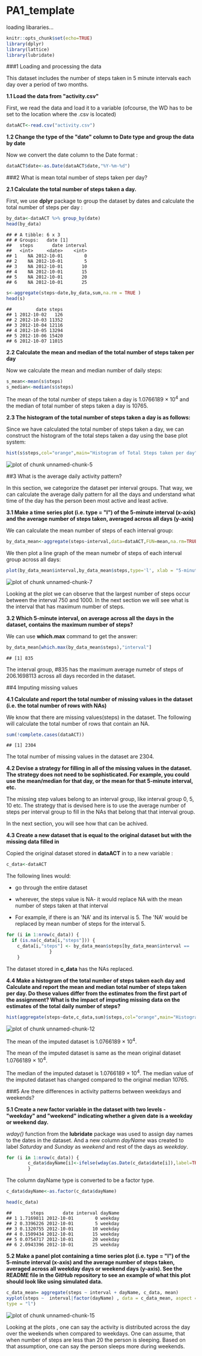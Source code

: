 
PA1_template 
===============================
loading libararies...

```r
knitr::opts_chunk$set(echo=TRUE)
library(dplyr)
library(lattice)
library(lubridate)
```

###1 Loading and processing the data

This dataset includes the number of steps taken in 5 minute intervals each day over a period of two months.
 
 **1.1 Load the data from "activity.csv"**
 
 First, we read the data and load it to a variable (ofcourse, the WD has to be set to the location where the .csv is located)
 

```r
dataACT<-read.csv("activity.csv")
```

 **1.2 Change the type of the "date" column to Date type and group the data by date**
 
 Now we convert the date column to the Date format :

```r
dataACT$date<-as.Date(dataACT$date,"%Y-%m-%d")
```



###2 What is mean total number of steps taken per day?

 **2.1 Calculate the total number of steps taken a day.**
 
 First, we use **dplyr** package to group the dataset by dates and calculate the total number of steps per day :

```r
by_data<-dataACT %>% group_by(date)
head(by_data)
```

```
## # A tibble: 6 x 3
## # Groups:   date [1]
##   steps       date interval
##   <int>     <date>    <int>
## 1    NA 2012-10-01        0
## 2    NA 2012-10-01        5
## 3    NA 2012-10-01       10
## 4    NA 2012-10-01       15
## 5    NA 2012-10-01       20
## 6    NA 2012-10-01       25
```

```r
s<-aggregate(steps~date,by_data,sum,na.rm = TRUE )
head(s)
```

```
##         date steps
## 1 2012-10-02   126
## 2 2012-10-03 11352
## 3 2012-10-04 12116
## 4 2012-10-05 13294
## 5 2012-10-06 15420
## 6 2012-10-07 11015
```


**2.2 Calculate the mean and median of the total number of steps taken per day**
 
 Now we calculate the mean and median number of daily steps:
 

```r
s_mean<-mean(s$steps)
s_median<-median(s$steps)
```


The mean of the total number of steps taken a day is 1.0766189 &times; 10<sup>4</sup> and the median of total number of steps taken a day is 10765.


 **2.3 The histogram of the total number of steps taken a day is as follows:**
 
 Since we have calculated the total number of steps taken a day, we can construct the histogram of the total steps taken a day using the base plot system:
 

```r
hist(s$steps,col="orange",main="Histogram of Total Steps taken per day",xlab="Total Steps taken per day",cex.axis=1,cex.lab = 1)
```

![plot of chunk unnamed-chunk-5](figure/unnamed-chunk-5-1.png)



##3 What is the average daily activity pattern?

In this section, we categorize the dataset per interval groups. That way, we can calculate the average daily pattern for all the days and understand what time of the day has the person been most active and least active.



**3.1 Make a time series plot (i.e. type = "l") of the 5-minute interval (x-axis) and the average number of steps taken, averaged across all days (y-axis)**

We can calculate the mean number of steps of each interval group:


```r
by_data_mean<-aggregate(steps~interval,data=dataACT,FUN=mean,na.rm=TRUE)
```

We then plot a line graph of the mean numebr of steps of each interval group across all days:


```r
plot(by_data_mean$interval,by_data_mean$steps,type='l', xlab = "5-minute Time Intervals ", ylab = "Mean number of steps ", main = "Average number of steps taken per interval group",  col = "brown")
```

![plot of chunk unnamed-chunk-7](figure/unnamed-chunk-7-1.png)

Looking at the plot we can observe that the largest number of steps occur between the interval 750 and 1000. In the next section we will see what is the interval that has maximum number of steps.





**3.2 Which 5-minute interval, on average across all the days in the dataset, contains the maximum number of steps?**

We can use **which.max** command to get the answer:

```r
by_data_mean[which.max(by_data_mean$steps),"interval"]
```

```
## [1] 835
```

The interval group, #835 has the maximum average numebr of steps of 206.1698113 across all days recorded in the dataset.



##4 Imputing missing values

**4.1 Calculate and report the total number of missing values in the dataset (i.e. the total number of rows with NAs)**

We know that there are missing values(steps) in the dataset. The following will calculate the total number of rows that contain an NA.


```r
sum(!complete.cases(dataACT))
```

```
## [1] 2304
```

The total number of missing values in the dataset are 2304.



**4.2 Devise a strategy for filling in all of the missing values in the dataset. The strategy does not need to be sophisticated. For example, you could use the mean/median for that day, or the mean for that 5-minute interval, etc.**

The missing step values belong to an interval group, like interval group 0, 5, 10 etc. The strategy that is devised here is to use the average number of steps per interval group to fill in the NAs that belong that that interval group. 

In the next section, you will see how that can be achived.
        
        
        
**4.3 Create a new dataset that is equal to the original dataset but with the missing data filled in**

Copied the original dataset stored in **dataACT** in to a new variable :



```r
c_data<-dataACT
```



The following lines would:

- go through the entire dataset

- wherever, the steps value is NA- it would replace NA with the mean number of steps taken at that interval

-    For example, if there is an 'NA' and its interval is 5. The 'NA' would be replaced by mean number of steps for the interval 5.




```r
for (i in 1:nrow(c_data)) {
  if (is.na(c_data[i,"steps"])) {
    c_data[i,"steps"] <- by_data_mean$steps[by_data_mean$interval ==    c_data$interval[i]]
                }
    }
```


The dataset stored in **c_data** has the NAs replaced.

**4.4 Make a histogram of the total number of steps taken each day and Calculate and report the mean and median total number of steps taken per day. Do these values differ from the estimates from the first part of the assignment? What is the impact of imputing missing data on the estimates of the total daily number of steps?**




```r
hist(aggregate(steps~date,c_data,sum)$steps,col="orange",main="Histogram of Total Steps taken per day (on the imputed dataset)",xlab="Total Steps taken per day",cex.axis=1,cex.lab = 1)
```

![plot of chunk unnamed-chunk-12](figure/unnamed-chunk-12-1.png)



The mean of the imputed dataset is 1.0766189 &times; 10<sup>4</sup>. 

The mean of the imputed dataset is same as the mean original dataset 1.0766189 &times; 10<sup>4</sup>.

The median of the imputed dataset is 1.0766189 &times; 10<sup>4</sup>. The median value of the imputed dataset has changed compared to the original  median 10765.





###5 Are there differences in activity patterns between weekdays and weekends?

**5.1 Create a new factor variable in the dataset with two levels - "weekday" and "weekend" indicating whether a given date is a weekday or weekend day.**


*wday()* function from the **lubridate** package was used to assign day names to the dates in the dataset. And a new column *dayName* was created to label *Saturday* and *Sunday*  as *weekend* and rest of the days as *weekday*. 




```r
for (i in 1:nrow(c_data)) {
        c_data$dayName[i]<-ifelse(wday(as.Date(c_data$date[i]),label=TRUE) %in% c("Sat","Sun"),"weekend","weekday")
        }
```



The column dayName type is converted to be a factor type.




```r
c_data$dayName<-as.factor(c_data$dayName)

head(c_data)
```

```
##       steps       date interval dayName
## 1 1.7169811 2012-10-01        0 weekday
## 2 0.3396226 2012-10-01        5 weekday
## 3 0.1320755 2012-10-01       10 weekday
## 4 0.1509434 2012-10-01       15 weekday
## 5 0.0754717 2012-10-01       20 weekday
## 6 2.0943396 2012-10-01       25 weekday
```



**5.2 Make a panel plot containing a time series plot (i.e. type = "l") of the 5-minute interval (x-axis) and the average number of steps taken, averaged across all weekday days or weekend days (y-axis). See the README file in the GitHub repository to see an example of what this plot should look like using simulated data.**



```r
c_data_mean= aggregate(steps ~ interval + dayName, c_data, mean)
xyplot(steps ~  interval|factor(dayName) , data = c_data_mean, aspect =1/2,
type = "l")
```

![plot of chunk unnamed-chunk-15](figure/unnamed-chunk-15-1.png)

Looking at the plots , one can say the activity is distributed across the day over the weekends when compared to weekdays. One can assume, that when number of steps are less than 20 the person is sleeping. Based on that assumption, one can say the person sleeps more during weekends.
